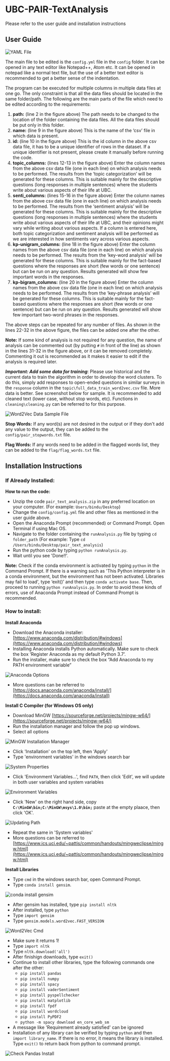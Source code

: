 # UBC-PAIR-TextAnalysis

Please refer to the user guide and installation instructions

## User Guide

![YAML File](misc/yaml_file.png)

The main file to be edited is the `config.yml` file in the `config` folder.
It can be opened in any text editor like Notepad++, Atom etc.
It can be opened in notepad like a normal text file,
but the use of a better text editor is recommended to get a better sense of the indentation. 

The program can be executed for multiple columns in multiple data files at one go.
The only constraint is that all the data files should be located in the same folder/path.
The following are the main parts of the file which need to be edited according to the requirements:

1. **path:** (line 2 in the figure above) The path needs to be changed to the location of the folder containing the data files. All the data files should be put only in this folder.
2. **name:** (line 9 in the figure above) This is the name of the ‘csv’ file in which data is present.
3. **id:** (line 10 in the figure above) This is the id column in the above csv data file, it has to be a unique identifier of rows in the dataset. If a unique identifier is not present, please create it manually before running the code. 
4. **topic_columns:** (lines 12-13 in the figure above) Enter the column names from the above csv data file (one in each line) on which analysis needs to be performed. The results from the ‘topic categorization’ will be generated for these columns. This is suitable mainly for the descriptive questions (long responses in multiple sentences) where the students write about various aspects of their life at UBC.
5. **senti_columns:** (lines 15-16 in the figure above) Enter the column names from the above csv data file (one in each line) on which analysis needs to be performed. The results from the ‘sentiment analysis’ will be generated for these columns. This is suitable mainly for the descriptive questions (long responses in multiple sentences) where the students write about various aspects of their life at UBC, and their opinions might vary while writing about various aspects. If a column is entered here, both topic categorization and sentiment analysis will be performed as we are interested in how sentiments vary across various aspects.
6. **kp-unigram_columns:** (line 18 in the figure above) Enter the column names from the above csv data file (one in each line) on which analysis needs to be performed. The results from the ‘key-word analysis’ will be generated for these columns. This is suitable mainly for the fact-based questions where the responses are short (few words or one sentence) but can be run on any question. Results generated will show few important words in the responses.
7. **kp-bigram_columns:** (line 20 in the figure above) Enter the column names from the above csv data file (one in each line) on which analysis needs to be performed. The results from the ‘key-phrase analysis’ will be generated for these columns. This is suitable mainly for the fact-based questions where the responses are short (few words or one sentence) but can be run on any question. Results generated will show few important two-word phrases in the responses.

The above steps can be repeated for any number of files. As shown in the lines 22-32 in the above figure, the files can be added one after the other. 

**Note:** If some kind of analysis is not required for any question, the name of analysis can be commented out (by putting `#` in front of the line) as shown in the lines 31-32 in the figure above, or it can be removed completely. Commenting it out is recommended as it makes it easier to edit if the analysis is required later.

***Important: Add some data for training***: Please use historical and the current data to train the algorithm in order to develop the word clusters. To do this, simply add responses to open-ended questions in similar surveys in the `response` column in the `topic\full_data_train_word2vec.csv` file. More data is better. See screenshot below for sample. It is recommended to add cleaned text (lower case, without stop words, etc). Functions in `cleaning\cleaning.py` can be referred to for this purpose.

![Word2Vec Data Sample File](misc/data_to_train_word2vec.png)


**Stop Words:** If any word(s) are not desired in the output or if they don't add any value to the output, they can be added to the `config/pair_stopwords.txt` file.

**Flag Words:** If any words need to be added in the flagged words list, they can be added to the `flag/flag_words.txt` file.







## Installation Instructions

### If Already Installed:

**How to run the code:**

* Unzip the code `pair_text_analysis.zip` in any preferred location on your computer. (For example: `Users/bindu/Desktop`)
* Change the `config/config.yml` file and other files as mentioned in the user guide above.
* Open the Anaconda Prompt (recommended) or Command Prompt. Open Terminal if using Mac OS. 
* Navigate to the folder containing the `runAnalysis.py` file by typing `cd folder_path` (For example: Type `cd /Users/bindu/Desktop/pair_text_analysis`)
* Run the python code by typing `python runAnalysis.py`.
* Wait until you see 'Done!!'.
 
**Note:** Check if the conda environment is activated by typing `python` in the Command Prompt.
If there is a warning such as 'This Python interpreter is in a conda environment, but the environment has not been activated. Libraries may fail to load',
type ‘exit()’ and then type `conda activate base`.
Then, proceed to running `python runAnalysis.py`.
In order to avoid these kinds of errors, use of Anaconda Prompt instead of Command Prompt is recommended.

### How to install:

**Install Anaconda**

* Download the Anaconda installer: [https://www.anaconda.com/distribution/#windows](https://www.anaconda.com/distribution/#windows)
* Installing Anaconda installs Python automatically. Make sure to check the box ‘Register Anaconda as my default Python 3.7’. 
* Run the installer, make sure to check the box “Add Anaconda to my PATH environment variable”

![Anaconda Options](misc/anaconda_options.png)

* More questions can be referred to [https://docs.anaconda.com/anaconda/install/](https://docs.anaconda.com/anaconda/install)

**Install C Compiler (for Windows OS only)**

* Download MinGW [https://sourceforge.net/projects/mingw-w64/](https://sourceforge.net/projects/mingw-w64/)
* Run the installation manager and follow the pop up windows.
* Select all options

![MinGW Installation Manager](misc/mingw_installation_manager.png)

* Click 'Installation' on the top left, then 'Apply'
* Type 'environment variables' in the windows search bar

![System Properties](misc/windows_system_properties.png)

* Click 'Environment Variables...', find `PATH`, then click 'Edit', we will update in both user variables and system variables

![Environment Variables](misc/environment_variables.png)

* Click 'New' on the right hand side, copy **`C:\MinGW\bin;C:\MinGW\msys\1.0\bin;`** paste at the empty plaace, then click 'OK'.

![Updating Path](misc/updating_path.png)

* Repeat the same in 'System variables'
* More questions can be referred to [https://www.ics.uci.edu/~pattis/common/handouts/mingweclipse/mingw.html](https://www.ics.uci.edu/~pattis/common/handouts/mingweclipse/mingw.html)

**Install Libraries**

* Type `cmd` in the windows search bar, open Command Prompt.
* Type `conda install gensim`.

![conda install gensim](misc/conda_install_gensim.png)

* After gensim has installed, type `pip install nltk`
* After installed, type `python`
* Type `import gensim`
* Type `gensim.models.word2vec.FAST_VERSION`

![Word2Vec Cmd](misc/word2vec_terminal.png)

* Make sure it returns 1!
* Type `import nltk`
* Type `nltk.download('all')`
* After finishign downloads, type `exit()`
* Continue to install other libraries, type the following commands one after the other:
  - `pip install pandas`
  - `pip install numpy`
  - `pip install spacy`
  - `pip install vaderSentiment`
  - `pip install pyspellchecker`
  - `pip install matplotlib`
  - `pip install fpdf`
  - `pip install wordcloud`
  - `pip install PyPDF2`
  - `python -m spacy download en_core_web_sm`
* A message like 'Requirement already satisfied' can be ignored
* Installation of any library can be verified by typing `python` and then `import library_name`. If there is no error, it means the library is installed. Type `exit()` to return back from python to command prompt.

![Check Pandas Install](misc/check_pandas.png)


